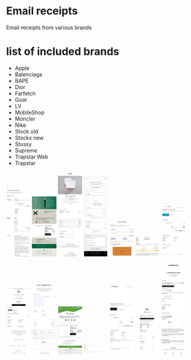# Email receipts
Email receipts from various brands

# list of included brands
- Apple
- Balenciaga
- BAPE
- Dior
- Farfetch
- Goat
- LV
- MobileShop
- Moncler
- Nike
- Stock old
- Stockx new
- Stussy
- Supreme
- Trapstar Web
- Trapstar


<img src="https://raw.githubusercontent.com/3BixxPy/receipts/main/gallery/apple.png" width="13%"></img> <img src="https://raw.githubusercontent.com/3BixxPy/receipts/main/gallery/stockx_new.png" width="13%"></img> <img src="https://raw.githubusercontent.com/3BixxPy/receipts/main/gallery/dior.png" width="13%"></img> <img src="https://raw.githubusercontent.com/3BixxPy/receipts/main/gallery/goat.png" width="13%"></img> <img src="https://raw.githubusercontent.com/3BixxPy/receipts/main/gallery/lv.png" width="13%"></img> <img src="https://raw.githubusercontent.com/3BixxPy/receipts/main/gallery/mobileshop.png" width="13%"></img> <img src="https://raw.githubusercontent.com/3BixxPy/receipts/main/gallery/bape.png" width="13%"></img> 

<img src="https://raw.githubusercontent.com/3BixxPy/receipts/main/gallery/moncler.png" width="13%"></img> <img src="https://raw.githubusercontent.com/3BixxPy/receipts/main/gallery/nike.png" width="13%"></img> <img src="https://raw.githubusercontent.com/3BixxPy/receipts/main/gallery/stockx_old.png" width="13%"></img> <img src="https://raw.githubusercontent.com/3BixxPy/receipts/main/gallery/supreme.png" width="13%"></img> <img src="https://raw.githubusercontent.com/3BixxPy/receipts/main/gallery/trapstar.png" width="13%"></img> <img src="https://raw.githubusercontent.com/3BixxPy/receipts/main/gallery/stussy.png" width="13%"></img> <img src="https://raw.githubusercontent.com/3BixxPy/receipts/main/gallery/farfetch.png" width="13%"></img> 
        
